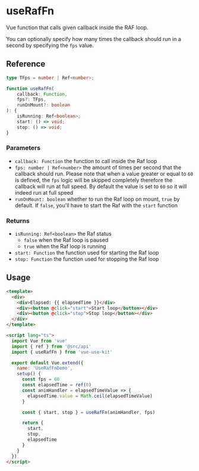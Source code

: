 # useRafFn

Vue function that calls given callback inside the RAF loop.

You can optionally specify how many times the callback should
run in a second by specifying the `fps` value.

## Reference

```typescript
type TFps = number | Ref<number>;

function useRafFn(
    callback: Function,
    fps?: TFps,
    runOnMount?: boolean
): {
    isRunning: Ref<boolean>;
    start: () => void;
    stop: () => void;
}
```

### Parameters

- `callback: Function` the function to call inside the Raf loop
- `fps: number | Ref<number>` the amount of times per second that the callback should run.
  Please note that when a value greater or equal to `60` is defined, the `fps` logic will be skipped completely
  therefore the callback will run at full speed. By default the value is set to `60` so it will indeed
  run at full speed
- `runOnMount: boolean` whether to run the Raf loop on mount, `true` by default.
  If `false`, you'll have to start the Raf with the `start` function

### Returns

- `isRunning: Ref<boolean>` the Raf status
  - `false` when the Raf loop is paused
  - `true` when the Raf loop is running
- `start: Function` the function used for starting the Raf loop
- `stop: Function` the function used for stopping the Raf loop

## Usage

```html
<template>
  <div>
    <div>Elapsed: {{ elapsedTime }}</div>
    <div><button @click="start">Start loop</button></div>
    <div><button @click="stop">Stop loop</button></div>
  </div>
</template>

<script lang="ts">
  import Vue from 'vue'
  import { ref } from '@src/api'
  import { useRafFn } from 'vue-use-kit'

  export default Vue.extend({
    name: 'UseRafFnDemo',
    setup() {
      const fps = 60
      const elapsedTime = ref(0)
      const animHandler = elapsedTimeValue => {
        elapsedTime.value = Math.ceil(elapsedTimeValue)
      }

      const { start, stop } = useRafFn(animHandler, fps)

      return {
        start,
        stop,
        elapsedTime
      }
    }
  })
</script>
```
